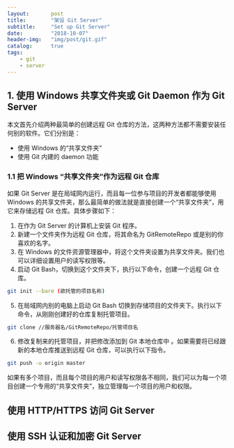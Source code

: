```yaml
---
layout:       post
title:        "架设 Git Server"
subtitle:     "Set up Git Server"
date:         "2018-10-07"
header-img:   "img/post/git.gif"
catalog:      true
tags:
    - git
    - server
---
```


## 1. 使用 Windows 共享文件夹或 Git Daemon 作为 Git Server

本文首先介绍两种最简单的创建远程 Git 仓库的方法，这两种方法都不需要安装任何别的软件。它们分别是：
- 使用 Windows 的“共享文件夹”
- 使用 Git 内建的 daemon 功能
### 1.1 把 Windows “共享文件夹”作为远程 Git 仓库
如果 Git Server 是在局域网内运行，而且每一位参与项目的开发者都能够使用 Windows 的共享文件夹，那么最简单的做法就是直接创建一个“共享文件夹”，用它来存储远程 Git 仓库。具体步骤如下：
1. 在作为 Git Server 的计算机上安装 Git 程序。
2. 新建一个文件夹作为远程 Git 仓库，将其命名为 GitRemoteRepo 或是别的你喜欢的名字。 
3. 在 Windows 的文件资源管理器中，将这个文件夹设置为共享文件夹。我们也可以详细设置用户的读写权限等。
4. 启动 Git Bash，切换到这个文件夹下，执行以下命令，创建一个远程 Git 仓库。
```sh
git init --bare (欲托管的项目名称)
```
5. 在局域网内别的电脑上启动 Git Bash 切换到存储项目的文件夹下。执行以下命令，从刚刚创建好的仓库复制托管项目。
```sh
git clone //服务器名/GitRemoteRepo/托管项目名
```
6. 修改复制来的托管项目，并把修改添加到 Git 本地仓库中
。如果需要将已经跟新的本地仓库推送到远程 Git 仓库，可以执行以下指令。
```sh
git push -u origin master
```
如果有多个项目，而且每个项目的用户和读写权限各不相同，我们可以为每一个项目创建一个专用的“共享文件夹”，独立管理每一个项目的用户和权限。
## 使用 HTTP/HTTPS 访问 Git Server

## 使用 SSH 认证和加密 Git Server
